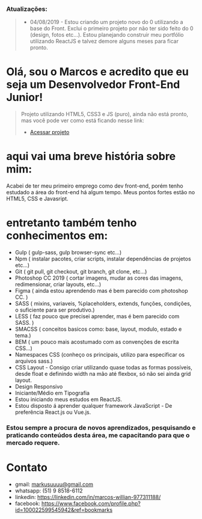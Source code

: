 ### Atualizações:
> - 04/08/2019 - Estou criando um projeto novo do 0 utilizando a base do Front. Exclui o primeiro projeto por não ter sido feito do 0 (design, fotos etc...). Estou planejando construir meu portfólio utilizando ReactJS e talvez demore alguns meses para ficar pronto.

# Olá, sou o Marcos e acredito que eu seja um Desenvolvedor Front-End Junior!

> Projeto utilizando HTML5, CSS3 e JS (puro), ainda não está pronto, mas você pode ver como está ficando nesse link:
>- [Acessar projeto](https://marcoswillianr.github.io/animacoes/)

# aqui vai uma breve história sobre mim:
Acabei de ter meu primeiro emprego como dev front-end, porém tenho estudado a área do front-end há algum tempo.
Meus pontos fortes estão no HTML5, CSS e Javasript.
# entretanto também tenho conhecimentos em:
 - Gulp ( gulp-sass, gulp browser-sync etc...)
 - Npm  ( instalar pacotes, criar scripts, instalar dependências de projetos etc...)
 - Git  ( git pull, git checkout, git branch, git clone, etc...)
 - Photoshop CC 2019 ( cortar imagens, mudar as cores das imagens, redimensionar, criar layouts, etc...)
 - Figma ( ainda estou aprendendo mas é bem parecido com photoshop CC. )
 - SASS ( mixins, variaveis, %placeholders, extends, funções, condições, o suficiente para ser produtivo.)
 - LESS ( faz pouco que precisei aprender, mas é bem parecido com SASS. )
 - SMACSS ( conceitos basicos como: base, layout, modulo, estado e tema.)
 - BEM ( um pouco mais acostumado com as convenções de escrita CSS...)
 - Namespaces CSS (conheço os principais, utilizo para especificar os arquivos sass.)
 - CSS Layout - Consigo criar utilizando quase todas as formas possíveis, desde float e definindo width na mão até flexbox, só não sei ainda grid layout.
 - Design Responsivo
 - Iniciante/Médio em Tipografia
 - Estou iniciando meus estudos em ReactJS.
 - Estou disposto á aprender qualquer framework JavaScript - De preferência React.js ou Vue.js.

### Estou sempre a procura de novos aprendizados, pesquisando e praticando conteúdos desta área, me capacitando para que o mercado requere.  


# Contato

- gmail: markusuuuu@gmail.com
- whatsapp: (51) 9 8518-6112
- linkedin: https://linkedin.com/in/marcos-willian-977311188/
- facebook: https://www.facebook.com/profile.php?id=100022599545942&ref=bookmarks
